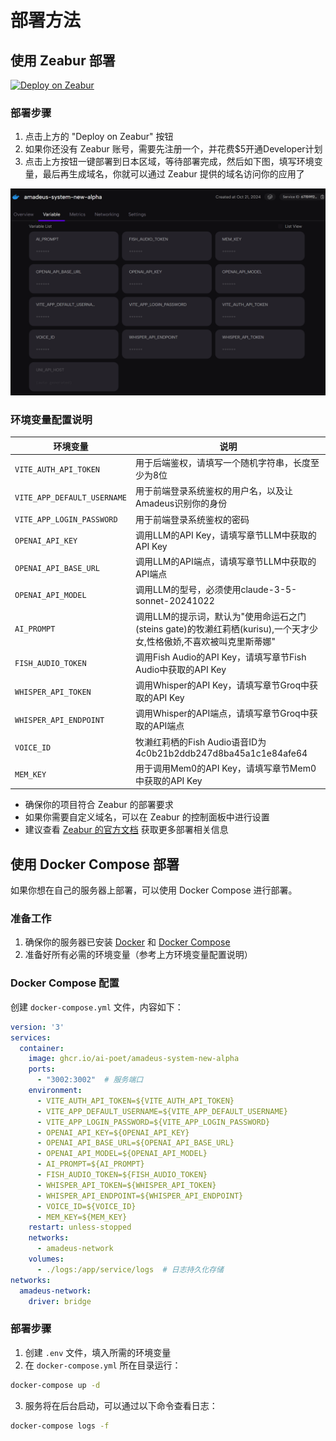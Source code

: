 # 部署方法

## 使用 Zeabur 部署

[![Deploy on Zeabur](https://zeabur.com/button.svg)](https://zeabur.com/templates/LMSUDW)

### 部署步骤

1. 点击上方的 "Deploy on Zeabur" 按钮
2. 如果你还没有 Zeabur 账号，需要先注册一个，并花费$5开通Developer计划
3. 点击上方按钮一键部署到日本区域，等待部署完成，然后如下图，填写环境变量，最后再生成域名，你就可以通过 Zeabur 提供的域名访问你的应用了

![环境变量配置界面](./public/images/5.png)

### 环境变量配置说明

| 环境变量 | 说明 |
|---------|------|
| `VITE_AUTH_API_TOKEN` | 用于后端鉴权，请填写一个随机字符串，长度至少为8位 |
| `VITE_APP_DEFAULT_USERNAME` | 用于前端登录系统鉴权的用户名，以及让Amadeus识别你的身份 |
| `VITE_APP_LOGIN_PASSWORD` | 用于前端登录系统鉴权的密码 |
| `OPENAI_API_KEY` | 调用LLM的API Key，请填写章节LLM中获取的API Key |
| `OPENAI_API_BASE_URL` | 调用LLM的API端点，请填写章节LLM中获取的API端点 |
| `OPENAI_API_MODEL` | 调用LLM的型号，必须使用claude-3-5-sonnet-20241022 |
| `AI_PROMPT` | 调用LLM的提示词，默认为"使用命运石之门(steins gate)的牧濑红莉栖(kurisu),一个天才少女,性格傲娇,不喜欢被叫克里斯蒂娜" |
| `FISH_AUDIO_TOKEN` | 调用Fish Audio的API Key，请填写章节Fish Audio中获取的API Key |
| `WHISPER_API_TOKEN` | 调用Whisper的API Key，请填写章节Groq中获取的API Key |
| `WHISPER_API_ENDPOINT` | 调用Whisper的API端点，请填写章节Groq中获取的API端点 |
| `VOICE_ID` | 牧濑红莉栖的Fish Audio语音ID为4c0b21b2ddb247d8ba45a1c1e84afe64 |
| `MEM_KEY` | 用于调用Mem0的API Key，请填写章节Mem0中获取的API Key |

- 确保你的项目符合 Zeabur 的部署要求
- 如果你需要自定义域名，可以在 Zeabur 的控制面板中进行设置
- 建议查看 [Zeabur 的官方文档](https://zeabur.com/docs) 获取更多部署相关信息

## 使用 Docker Compose 部署

如果你想在自己的服务器上部署，可以使用 Docker Compose 进行部署。

### 准备工作

1. 确保你的服务器已安装 [Docker](https://docs.docker.com/get-docker/) 和 [Docker Compose](https://docs.docker.com/compose/install/)
2. 准备好所有必需的环境变量（参考上方环境变量配置说明）

### Docker Compose 配置

创建 `docker-compose.yml` 文件，内容如下：

```yaml
version: '3'
services:
  container:
    image: ghcr.io/ai-poet/amadeus-system-new-alpha
    ports:
      - "3002:3002"  # 服务端口
    environment:
      - VITE_AUTH_API_TOKEN=${VITE_AUTH_API_TOKEN}
      - VITE_APP_DEFAULT_USERNAME=${VITE_APP_DEFAULT_USERNAME}
      - VITE_APP_LOGIN_PASSWORD=${VITE_APP_LOGIN_PASSWORD}
      - OPENAI_API_KEY=${OPENAI_API_KEY}
      - OPENAI_API_BASE_URL=${OPENAI_API_BASE_URL}
      - OPENAI_API_MODEL=${OPENAI_API_MODEL}
      - AI_PROMPT=${AI_PROMPT}
      - FISH_AUDIO_TOKEN=${FISH_AUDIO_TOKEN}
      - WHISPER_API_TOKEN=${WHISPER_API_TOKEN}
      - WHISPER_API_ENDPOINT=${WHISPER_API_ENDPOINT}
      - VOICE_ID=${VOICE_ID}
      - MEM_KEY=${MEM_KEY}
    restart: unless-stopped
    networks:
      - amadeus-network
    volumes:
      - ./logs:/app/service/logs  # 日志持久化存储
networks:
  amadeus-network:
    driver: bridge
```

### 部署步骤

1. 创建 `.env` 文件，填入所需的环境变量
2. 在 `docker-compose.yml` 所在目录运行：
```bash
docker-compose up -d
```
3. 服务将在后台启动，可以通过以下命令查看日志：
```bash
docker-compose logs -f
```